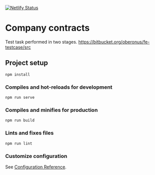 [![Netlify Status](https://api.netlify.com/api/v1/badges/122f41cd-1ab3-45ee-8257-c3d6ab2338af/deploy-status)](https://app.netlify.com/sites/relaxed-stallman-d9b3cd/deploys)

# Company contracts

Test task performed in two stages. https://bitbucket.org/oberonus/fe-testcase/src

## Project setup

```
npm install
```

### Compiles and hot-reloads for development

```
npm run serve
```

### Compiles and minifies for production

```
npm run build
```

### Lints and fixes files

```
npm run lint
```

### Customize configuration

See [Configuration Reference](https://cli.vuejs.org/config/).
